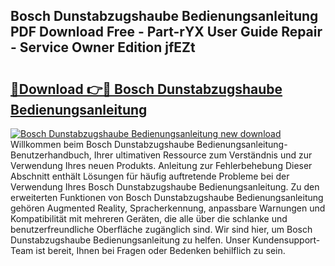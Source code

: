 ## Bosch Dunstabzugshaube Bedienungsanleitung PDF Download Free - Part-rYX User Guide Repair - Service Owner Edition jfEZt

# <h2><a href="http://df0yyqw.blite.top/?on=Bosch+Dunstabzugshaube+Bedienungsanleitung">🔗Download 👉🔴 Bosch Dunstabzugshaube Bedienungsanleitung</a></h2>

[![Bosch Dunstabzugshaube Bedienungsanleitung new download](https://i.imgur.com/lujVjoI.png)](http://df0yyqw.blite.top/?on=Bosch+Dunstabzugshaube+Bedienungsanleitung)
Willkommen beim Bosch Dunstabzugshaube Bedienungsanleitung-Benutzerhandbuch, Ihrer ultimativen Ressource zum Verständnis und zur Verwendung Ihres neuen Produkts. Anleitung zur Fehlerbehebung Dieser Abschnitt enthält Lösungen für häufig auftretende Probleme bei der Verwendung Ihres Bosch Dunstabzugshaube Bedienungsanleitung. Zu den erweiterten Funktionen von Bosch Dunstabzugshaube Bedienungsanleitung gehören Augmented Reality, Spracherkennung, anpassbare Warnungen und Kompatibilität mit mehreren Geräten, die alle über die schlanke und benutzerfreundliche Oberfläche zugänglich sind. Wir sind hier, um Bosch Dunstabzugshaube Bedienungsanleitung zu helfen. Unser Kundensupport-Team ist bereit, Ihnen bei Fragen oder Bedenken behilflich zu sein.
